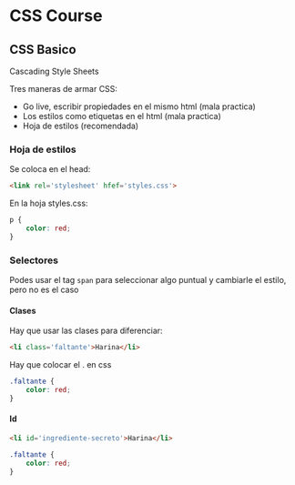# CSS Course

## CSS Basico

Cascading Style Sheets

Tres maneras de armar CSS:

 - Go live, escribir propiedades en el mismo html (mala practica)
 - Los estilos como etiquetas en el html (mala practica)
 - Hoja de estilos (recomendada)

### Hoja de estilos

Se coloca en el head:
````html
<link rel='stylesheet' hfef='styles.css'>
````

En la hoja styles.css:

````css
p {
	color: red;
}
````

### Selectores

Podes usar el tag `span` para seleccionar algo puntual y cambiarle el estilo, pero no es el caso

#### Clases

Hay que usar las clases para diferenciar:

````html
<li class='faltante'>Harina</li>
````
Hay que colocar el . en css

````css
.faltante {
	color: red;
}
````

#### Id

````html
<li id='ingrediente-secreto'>Harina</li>
````

````css
.faltante {
	color: red;
}
````
<!--stackedit_data:
eyJoaXN0b3J5IjpbMTYwMzk4MTQ0MiwtMTMwMzc5ODU5MF19
-->
